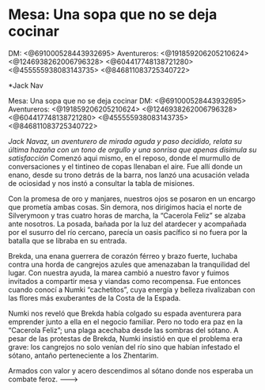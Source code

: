 # Mesa: Una sopa que no se deja cocinar
DM: <@691000528443932695> 
Aventureros: <@191859206205210624> <@1246938262006796328> <@604417748138721280> <@455555938083143735> <@846811083725340722> 

*Jack Nav

Mesa: Una sopa que no se deja cocinar
DM: <@691000528443932695> 
Aventureros: <@191859206205210624> <@1246938262006796328> <@604417748138721280> <@455555938083143735> <@846811083725340722> 

*Jack Navaz, un aventurero de mirada aguda y paso decidido, relata su última hazaña con un tono de orgullo y una sonrisa que apenas disimula su satisfacción* Comenzó aqui mismo, en el reposo, donde el murmullo de conversaciones y el tintineo de copas llenaban el aire. Fue allí donde un enano, desde su trono detrás de la barra, nos lanzó una acusación velada de ociosidad y nos instó a consultar la tabla de misiones.

Con la promesa de oro y manjares, nuestros ojos se posaron en un encargo que prometía ambas cosas. Sin demora, nos dirigimos hacia el norte de Silverymoon y tras cuatro horas de marcha, la “Cacerola Feliz” se alzaba ante nosotros. La posada, bañada por la luz del atardecer y acompañada por el susurro del río cercano, parecía un oasis pacífico si no fuera por la batalla que se libraba en su entrada.

Brekda, una enana guerrera de corazón férreo y brazo fuerte, luchaba contra una horda de cangrejos azules que amenazaban la tranquilidad del lugar. Con nuestra ayuda, la marea cambió a nuestro favor y fuimos invitados a compartir mesa y viandas como recompensa. Fue entonces cuando conocí a Numki “cachetitos”, cuya energía y belleza rivalizaban con las flores más exuberantes de la Costa de la Espada.

Numki nos reveló que Brekda había colgado su espada aventurera para emprender junto a ella en el negocio familiar. Pero no todo era paz en la “Cacerola Feliz”; una plaga acechaba desde las sombras del sótano. A pesar de las protestas de Brekda, Numki insistió en que el problema era grave: los cangrejos no solo venían del río sino que habían infestado el sótano, antaño perteneciente a los Zhentarim.

Armados con valor y acero descendimos al sótano donde nos esperaba un combate feroz.  --->

